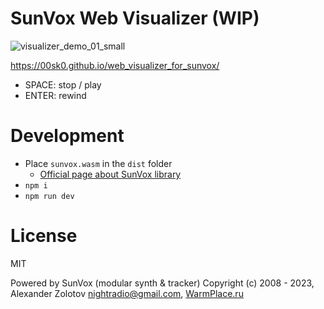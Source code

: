 # SunVox Web Visualizer (WIP)

![visualizer_demo_01_small](https://user-images.githubusercontent.com/99490829/227837360-e785a186-dbc2-4542-9671-8fe2dfea821a.png)

https://00sk0.github.io/web_visualizer_for_sunvox/

- SPACE: stop / play
- ENTER: rewind

# Development

- Place `sunvox.wasm` in the `dist` folder
  - [Official page about SunVox library](https://warmplace.ru/soft/sunvox/sunvox_lib.php)
- `npm i`
- `npm run dev`

# License

MIT

Powered by SunVox (modular synth & tracker)
Copyright (c) 2008 - 2023, Alexander Zolotov <nightradio@gmail.com>, [WarmPlace.ru](https://warmplace.ru)

